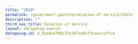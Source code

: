 ```yaml
---
title: "2019"
permalink: /government-gazette/vacation-of-service/2019/
description: ""
third_nav_title: Vacation of Service
layout: datagovsg-search
datagovsg-id: d_92e0e4f98c37e38fadb5f3caacca7fca
---
```

